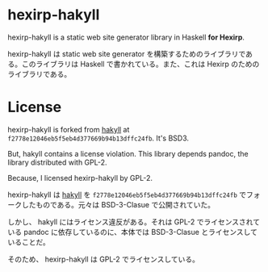 # hexirp-hakyll

hexirp-hakyll is a static web site generator library in Haskell **for Hexirp**.

hexirp-hakyll は static web site generator を構築するためのライブラリである。このライブラリは Haskell で書かれている。また、これは Hexirp のためのライブラリである。

# License

hexirp-hakyll is forked from [hakyll](https://github.com/jaspervdj/hakyll.git) at `f2778e12046eb5f5eb4d377669b94b13dffc24fb`. It's BSD3.

But, hakyll contains a license violation. This library depends pandoc, the library distributed with GPL-2.

Because, I licensed hexirp-hakyll by GPL-2.

hexirp-hakyll は [hakyll](https://github.com/jaspervdj/hakyll.git) を `f2778e12046eb5f5eb4d377669b94b13dffc24fb` でフォークしたものである。元々は BSD-3-Clasue で公開されていた。

しかし、 hakyll にはライセンス違反がある。それは GPL-2 でライセンスされている pandoc に依存しているのに、本体では BSD-3-Clasue とライセンスしていることだ。

そのため、 hexirp-hakyll は GPL-2 でライセンスしている。

